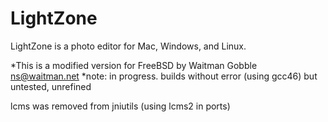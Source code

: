 LightZone
=========

LightZone is a photo editor for Mac, Windows, and Linux. 

*This is a modified version for FreeBSD by Waitman Gobble <ns@waitman.net>
*note: in progress. builds without error (using gcc46) but untested, unrefined

lcms was removed from jniutils (using lcms2 in ports)



